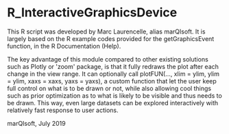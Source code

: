 # R_InteractiveGraphicsDevice
This R script was developed by Marc Laurencelle, alias marQIsoft. It is largely based on the R example codes provided for the getGraphicsEvent function, in the R Documentation (Help).

The key advantage of this module compared to other existing solutions such as Plotly or 'zoom' package, is that it fully redraws the plot after each change in the view range. It can optionally call plotFUN(..., xlim = ylim, ylim = ylim, xaxs = xaxs, yaxs = yaxs), a custom function that let the user keep full control on what is to be drawn or not, while also allowing cool things such as prior optimization as to what is likely to be visible and thus needs to be drawn. This way, even large datasets can be explored interactively with relatively fast response to user actions.

marQIsoft, July 2019
